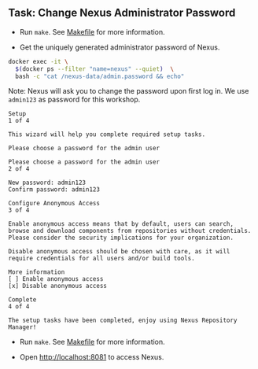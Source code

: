 ## Task: Change Nexus Administrator Password

- Run `make`. See [Makefile](Makefile) for more information.

- Get the uniquely generated administrator password of Nexus.

```bash
docker exec -it \
  $(docker ps --filter "name=nexus" --quiet)  \
  bash -c "cat /nexus-data/admin.password && echo"
```

Note: Nexus will ask you to change the password upon first log in. We use `admin123` as password for this workshop.

```text
Setup
1 of 4

This wizard will help you complete required setup tasks.

Please choose a password for the admin user
```

```text
Please choose a password for the admin user
2 of 4

New password: admin123
Confirm password: admin123
```

```text
Configure Anonymous Access
3 of 4

Enable anonymous access means that by default, users can search, browse and download components from repositories without credentials. Please consider the security implications for your organization.

Disable anonymous access should be chosen with care, as it will require credentials for all users and/or build tools.

More information
[ ] Enable anonymous access
[x] Disable anonymous access
```

```text
Complete
4 of 4

The setup tasks have been completed, enjoy using Nexus Repository Manager!
```

- Run `make`. See [Makefile](Makefile) for more information.

- Open [http://localhost:8081](http://localhost:8081) to access Nexus.
